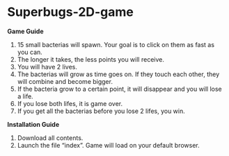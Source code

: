 # Superbugs-2D-game

**Game Guide**
1. 15 small bacterias will spawn. Your goal is to click on them as fast as you can.
2. The longer it takes, the less points you will receive.
3. You will have 2 lives.
4. The bacterias will grow as time goes on. If they touch each other, they will combine and become bigger.
5. If the bacteria grow to a certain point, it will disappear and you will lose a life.
6. If you lose both lifes, it is game over.
7. If you get all the bacterias before you lose 2 lifes, you win.

**Installation Guide**
1) Download all contents.
2) Launch the file “index”. Game will load on your default browser.
